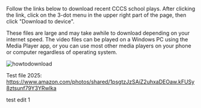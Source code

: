 
Follow the links below to download recent CCCS school plays.  After clicking the link, click on the 3-dot menu in the upper right part of the page, then click "Download to device".  

These files are large and may take awhile to download depending on your internet speed.  The video files can be played on a Windows PC using the Media Player app,  or you can use most other media players on your phone or computer regardless of operating system.  



![howtodownload](https://github.com/user-attachments/assets/30a1050f-bd50-42c4-9b7c-6024b27f369c)


Test file 2025:  https://www.amazon.com/photos/shared/1psgtzJzSAiZ2uhxaDEOaw.kFUSy8ztsunf79Y3YRwlka


test edit 1

